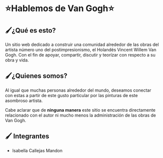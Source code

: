 # ⭐Hablemos de Van Gogh⭐

## 🖌¿Qué es esto?
Un sitio web dedicado a construir una comunidad alrededor de las obras del artista número uno del postimpresionismo, el Holandés Vincent Willem Van Gogh. 
Con el fin de apoyar, compartir, discutir y teorízar con respecto a su obra y vida.

## 🖌¿Quienes somos?
Al igual que muchas personas alrededor del mundo, deseamos conectar con estas a partir de este gusto particular por las pinturas de este asombroso artista. 

Cabe aclarar que de <b>ninguna manera</b> este sitio se encuentra directamente relacionado con el autor ni mucho menos la administración de las obras de Van Gogh.

## 🖌 Integrantes
- Isabella Callejas Mandon
